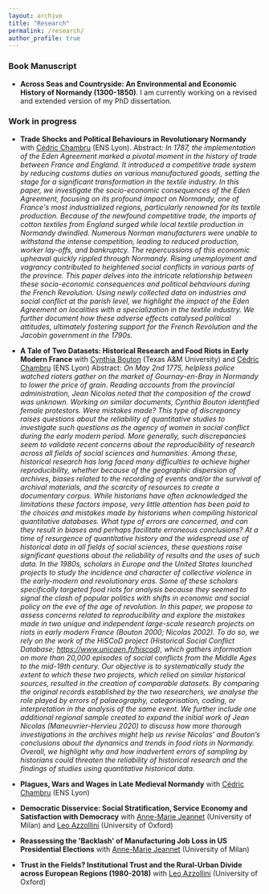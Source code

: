 ```yaml
---
layout: archive
title: "Research"
permalink: /research/
author_profile: true
---
```

### Book Manuscript
- **Across Seas and Countryside: An Environmental and Economic History of Normandy (1300-1850)**. I am currently working on a revised and extended version of my PhD dissertation.

### Work in progress
- **Trade Shocks and Political Behaviours in Revolutionary Normandy** with [Cédric Chambru](https://cedricchambru.github.io/) (ENS Lyon).
Abstract: _In 1787, the implementation of the Eden Agreement marked a pivotal moment in the history of trade between France and England. It introduced a competitive trade system by reducing customs duties on various manufactured goods, setting the stage for a significant transformation in the textile industry. 
In this paper, we investigate the socio-economic consequences of the Eden Agreement, focusing on its profound impact on Normandy, one of France's most industrialized regions, particularly renowned for its textile production. Because of the newfound competitive trade, the imports of cotton textiles from England surged while local textile production in Normandy dwindled. Numerous Norman manufacturers were unable to withstand the intense competition, leading to reduced production, worker lay-offs, and bankruptcy. The repercussions of this economic upheaval quickly rippled through Normandy. Rising unemployment and vagrancy contributed to heightened social conflicts in various parts of the province.
This paper delves into the intricate relationship between these socio-economic consequences and political behaviours during the French Revolution. Using newly collected data on industries and social conflict at the parish level, we highlight the impact of the Eden Agreement on localities with a specialization in the textile industry. We further document how these adverse effects catalysed political attitudes, ultimately fostering support for the French Revolution and the Jacobin government in the 1790s._ 


- **A Tale of Two Datasets: Historical Research and Food Riots in Early Modern France** with [Cynthia Bouton]([https://liberalarts.tamu.edu/history/profile/cynthia-a-bouton/) (Texas A&M University) and [Cédric Chambru](https://cedricchambru.github.io/) (ENS Lyon)
Abstract: _On May 2nd 1775, helpless police watched rioters gather on the market of Gournay-en-Bray in Normandy to lower the price of grain.  Reading accounts from the provincial administration, Jean Nicolas noted that the composition of the crowd was unknown. Working on similar documents, Cynthia Bouton identified female protestors. Were mistakes made? This type of discrepancy raises questions about the reliability of quantitative studies to investigate such questions as the agency of women in social conflict during the early modern period.
More generally, such discrepancies seem to validate recent concerns about the reproducibility of research across all fields of social sciences and humanities. Among these, historical research has long faced many difficulties to achieve higher reproducibility, whether because of the geographic dispersion of archives, biases related to the recording of events and/or the survival of archival materials, and the scarcity of resources to create a documentary corpus. While historians have often acknowledged the limitations these factors impose, very little attention has been paid to the choices and mistakes made by historians when compiling historical quantitative databases. What type of errors are concerned, and can they result in biases and perhaps facilitate erroneous conclusions? At a time of resurgence of quantitative history and the widespread use of historical data in all fields of social sciences, these questions raise significant questions about the reliability of results and the uses of such data.
In the 1980s, scholars in Europe and the United States launched projects to study the incidence and character of collective violence in the early-modern and revolutionary eras.  Some of these scholars specifically targeted food riots for analysis because they seemed to signal the clash of popular politics with shifts in economic and social policy on the eve of the age of revolution. In this paper, we propose to assess concerns related to reproducibility and explore the mistakes made in two unique and independent large-scale research projects on riots in early modern France (Bouton 2000; Nicolas 2002). 
To do so, we rely on the work of the HiSCoD project (Historical Social Conflict Database; https://www.unicaen.fr/hiscod), which gathers information on more than 20,000 episodes of social conflicts from the Middle Ages to the mid-19th century. Our objective is to systematically study the extent to which these two projects, which relied on similar historical sources, resulted in the creation of comparable datasets.  By comparing the original records established by the two researchers, we analyse the role played by errors of palaeography, categorisation, coding, or interpretation in the analysis of the same event. We further include one additional regional sample created to expand the initial work of Jean Nicolas (Maneuvrier-Hervieu 2020) to discuss how more thorough investigations in the archives might help us revise Nicolas’ and Bouton’s conclusions about the dynamics and trends in food riots in Normandy. Overall, we highlight why and how inadvertent errors of sampling by historians could threaten the reliability of historical research and the findings of studies using quantitative historical data._

- **Plagues, Wars and Wages in Late Medieval Normandy** with [Cédric Chambru](https://cedricchambru.github.io/) (ENS Lyon)

- **Democratic Disservice: Social Stratification, Service Economy and Satisfaction with Democracy** with [Anne-Marie Jeannet](https://sites.google.com/site/amjeannet/home) (University of Milan) and [Leo Azzollini](https://sites.google.com/view/leoazzollini/) (University of Oxford)

- **Reassessing the 'Backlash' of Manufacturing Job Loss in US Presidential Elections** with [Anne-Marie Jeannet](https://sites.google.com/site/amjeannet/home) (University of Milan)

- **Trust in the Fields? Institutional Trust and the Rural-Urban Divide across European Regions (1980-2018)** with [Leo Azzollini](https://sites.google.com/view/leoazzollini/) (University of Oxford)








